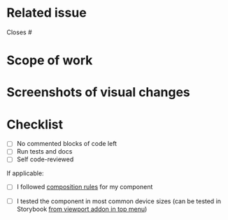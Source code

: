 # Related issue
<!-- paste a link to related issue -->
Closes #

# Scope of work
<!-- describe what you did -->

# Screenshots of visual changes
<!-- if visual changes applied -->

# Checklist

- [ ] No commented blocks of code left
- [ ] Run tests and docs
- [ ] Self code-reviewed

If applicable:

- [ ] I followed [composition rules](https://docs.storefrontui.io/contributing/coding-guidelines.html#component-rules) for my component
- [ ] I tested the component in most common device sizes (can be tested in Storybook [from viewport addon in top menu](https://github.com/storybooks/storybook/tree/master/addons/viewport))

  
